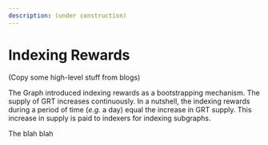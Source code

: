 ```yaml
---
description: (under construction)
---
```


# Indexing Rewards

(Copy some high-level stuff from blogs)



The Graph introduced indexing rewards as a bootstrapping mechanism. The supply of GRT increases continuously. In a nutshell, the indexing rewards during a period of time (_e.g._ a day) equal the increase in GRT supply. This increase in supply is paid to indexers for indexing subgraphs.

The blah blah

